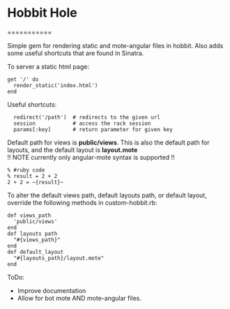 # Hobbit Hole
===========

Simple gem for rendering static and mote-angular files in hobbit.
Also adds some useful shortcuts that are found in Sinatra.

To server a static html page:
```
get '/' do
  render_static('index.html')
end
```
Useful shortcuts:
```
  redirect('/path')  # redirects to the given url
  session            # access the rack session
  params[:key]       # return parameter for given key
```

Default path for views is <b>public/views</b>. This is also the default path for layouts, and the default layout is <b>layout.mote</b><br />
!! NOTE currently only angular-mote syntax is supported !!
```
% #ruby code
% result = 2 + 2
2 + 2 = ~{result}~
```

To alter the default views path, default layouts path, or default layout, override the following methods in custom-hobbit.rb:
```
def views_path
  'public/views'
end
def layouts path
  "#{views_path}"
end
def default_layout
  "#{layouts_path}/layout.mote"
end
```



ToDo:
* Improve documentation
* Allow for bot mote AND mote-angular files.
